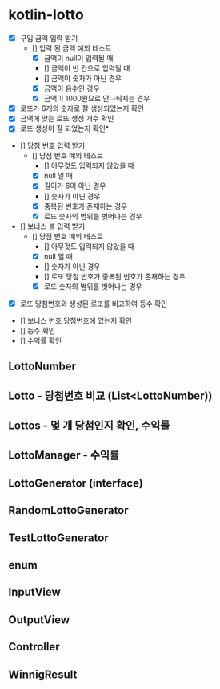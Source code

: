 # kotlin-lotto

- [x] 구입 금액 입력 받기
  - [] 입력 된 금액 예외 테스트
    - [x] 금액이 null이 입력될 때
    - [] 금액이 빈 칸으로 입력될 때
    - [] 금액이 숫자가 아닌 경우
    - [x] 금액이 음수인 경우
    - [x] 금액이 1000원으로 안나눠지는 경우
- [X] 로또가 6개의 숫자로 잘 생성되었는지 확인
- [X] 금액에 맞는 로또 생성 개수 확인
- [X] 로또 생성이 잘 되었는지 확인*
- [] 당첨 번호 입력 받기
  - [] 당점 번호 예외 테스트
    - [] 아무것도 입력되지 않았을 때
    - [X] null 일 때
    - [X] 길이가 6이 아닌 경우
    - [] 숫자가 아닌 경우
    - [X] 중복된 번호가 존재하는 경우
    - [X] 로또 숫자의 범위를 벗어나는 경우
- [] 보너스 볼 입력 받기 
  - [] 당점 번호 예외 테스트
      - [] 아무것도 입력되지 않았을 때
      - [X] null 일 때
      - [] 숫자가 아닌 경우
      - [] 로또 당첨 번호가 중복된 번호가 존재하는 경우
      - [X] 로또 숫자의 범위를 벗어나는 경우
- [X] 로또 당첨번호와 생성된 로또를 비교하여 등수 확인
- [] 보너스 번호 당첨번호에 있는지 확인
- [] 등수 확인
- [] 수익률 확인

## LottoNumber
## Lotto - 당첨번호 비교 (List<LottoNumber))
## Lottos - 몇 개 당첨인지 확인, 수익률
## LottoManager - 수익률
## LottoGenerator (interface)
## RandomLottoGenerator
## TestLottoGenerator
## enum
## InputView
## OutputView
## Controller
## WinnigResult

